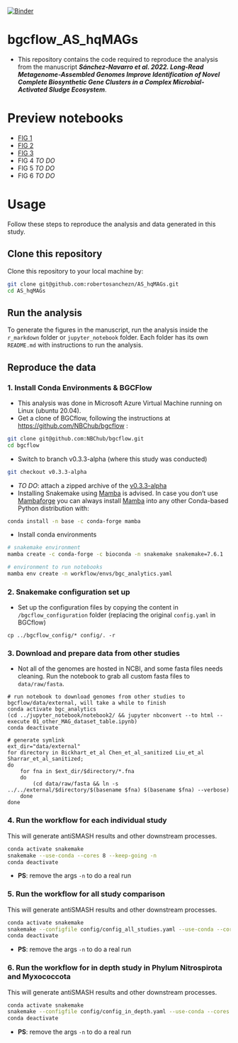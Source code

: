 [![Binder](https://mybinder.org/badge_logo.svg)](https://mybinder.org/v2/gh/robertosanchezn/AS_hqMAGs/main)
# bgcflow_AS_hqMAGs
- This repository contains the code required to reproduce the analysis from the manuscript **_Sánchez-Navarro et al. 2022. Long-Read Metagenome-Assembled Genomes Improve Identification of Novel Complete Biosynthetic Gene Clusters in a Complex Microbial-Activated Sludge Ecosystem_**.

# Preview notebooks
- [FIG 1](https://htmlpreview.github.io/?https://github.com/robertosanchezn/AS_hqMAGs/blob/manuscript-update/r_markdown/AS_hqMAGs.html)
- [FIG 2](https://htmlpreview.github.io/?https://github.com/robertosanchezn/AS_hqMAGs/blob/manuscript-update/r_markdown/AS_hqMAGs.html)
- [FIG 3](https://htmlpreview.github.io/?https://github.com/robertosanchezn/AS_hqMAGs/blob/manuscript-update/r_markdown/AS_hqMAGs.html)
- FIG 4 *TO DO*
- FIG 5 *TO DO*
- FIG 6 *TO DO*


# Usage
Follow these steps to reproduce the analysis and data generated in this study.

## Clone this repository
Clone this repository to your local machine by:
```bash
git clone git@github.com:robertosanchezn/AS_hqMAGs.git
cd AS_hqMAGs
```

## Run the analysis
To generate the figures in the manuscript, run the analysis inside the `r_markdown` folder or `jupyter_notebook` folder. Each folder has its own `README.md` with instructions to run the analysis.

## Reproduce the data
### 1. Install Conda Environments & BGCFlow
- This analysis was done in Microsoft Azure Virtual Machine running on Linux (ubuntu 20.04).
- Get a clone of BGCflow, following the instructions at https://github.com/NBChub/bgcflow :
```bash
git clone git@github.com:NBChub/bgcflow.git
cd bgcflow
```
- Switch to branch v0.3.3-alpha (where this study was conducted)
```bash
git checkout v0.3.3-alpha
```
- *TO DO*: attach a zipped archive of the [v0.3.3-alpha](https://github.com/NBChub/bgcflow/archive/refs/tags/v0.3.3-alpha.tar.gz)
- Installing Snakemake using [Mamba](https://github.com/mamba-org/mamba) is advised. In case you don’t use [Mambaforge](https://github.com/conda-forge/miniforge#mambaforge) you can always install [Mamba](https://github.com/mamba-org/mamba) into any other Conda-based Python distribution with:
```bash
conda install -n base -c conda-forge mamba
```
- Install conda environments
```bash
# snakemake environment
mamba create -c conda-forge -c bioconda -n snakemake snakemake=7.6.1

# environment to run notebooks
mamba env create -n workflow/envs/bgc_analytics.yaml
```
### 2. Snakemake configuration set up
- Set up the configuration files by copying the content in `/bgcflow_configuration` folder (replacing the original `config.yaml` in BGCflow)
```shell
cp ../bgcflow_config/* config/. -r
```
### 3. Download and prepare data from other studies
- Not all of the genomes are hosted in NCBI, and some fasta files needs cleaning. Run the notebook to grab all custom fasta files to `data/raw/fasta`.
```shell
# run notebook to download genomes from other studies to bgcflow/data/external, will take a while to finish
conda activate bgc_analytics
(cd ../jupyter_notebook/notebook2/ && jupyter nbconvert --to html --execute 01_other_MAG_dataset_table.ipynb)
conda deactivate

# generate symlink
ext_dir="data/external"
for directory in Bickhart_et_al Chen_et_al_sanitized Liu_et_al Sharrar_et_al_sanitized;
do
    for fna in $ext_dir/$directory/*.fna
    do
        (cd data/raw/fasta && ln -s ../../external/$directory/$(basename $fna) $(basename $fna) --verbose)
    done
done
```
### 4. Run the workflow for each individual study
This will generate antiSMASH results and other downstream processes.
```bash
conda activate snakemake
snakemake --use-conda --cores 8 --keep-going -n
conda deactivate
```
- **PS**: remove the args `-n` to do a real run

### 5. Run the workflow for all study comparison
This will generate antiSMASH results and other downstream processes.
```bash
conda activate snakemake
snakemake --configfile config/config_all_studies.yaml --use-conda --cores 8 --keep-going -n
conda deactivate
```
- **PS**: remove the args `-n` to do a real run

### 6. Run the workflow for in depth study in Phylum Nitrospirota and Myxococcota
This will generate antiSMASH results and other downstream processes.
```bash
conda activate snakemake
snakemake --configfile config/config_in_depth.yaml --use-conda --cores 8 --keep-going -n
conda deactivate
```
- **PS**: remove the args `-n` to do a real run
